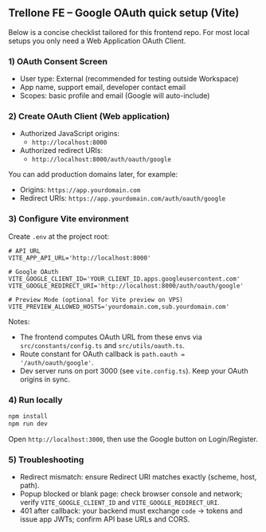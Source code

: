 ## Trellone FE – Google OAuth quick setup (Vite)

Below is a concise checklist tailored for this frontend repo. For most local setups you only need a Web Application OAuth Client.

### 1) OAuth Consent Screen

- User type: External (recommended for testing outside Workspace)
- App name, support email, developer contact email
- Scopes: basic profile and email (Google will auto-include)

### 2) Create OAuth Client (Web application)

- Authorized JavaScript origins:
  - `http://localhost:8000`
- Authorized redirect URIs:
  - `http://localhost:8000/auth/oauth/google`

You can add production domains later, for example:

- Origins: `https://app.yourdomain.com`
- Redirect URIs: `https://app.yourdomain.com/auth/oauth/google`

### 3) Configure Vite environment

Create `.env` at the project root:

```env
# API URL
VITE_APP_API_URL='http://localhost:8000'

# Google OAuth
VITE_GOOGLE_CLIENT_ID='YOUR_CLIENT_ID.apps.googleusercontent.com'
VITE_GOOGLE_REDIRECT_URI='http://localhost:8000/auth/oauth/google'

# Preview Mode (optional for Vite preview on VPS)
VITE_PREVIEW_ALLOWED_HOSTS='yourdomain.com,sub.yourdomain.com'
```

Notes:

- The frontend computes OAuth URL from these envs via `src/constants/config.ts` and `src/utils/oauth.ts`.
- Route constant for OAuth callback is `path.oauth = '/auth/oauth/google'`.
- Dev server runs on port 3000 (see `vite.config.ts`). Keep your OAuth origins in sync.

### 4) Run locally

```bash
npm install
npm run dev
```

Open `http://localhost:3000`, then use the Google button on Login/Register.

### 5) Troubleshooting

- Redirect mismatch: ensure Redirect URI matches exactly (scheme, host, path).
- Popup blocked or blank page: check browser console and network; verify `VITE_GOOGLE_CLIENT_ID` and `VITE_GOOGLE_REDIRECT_URI`.
- 401 after callback: your backend must exchange `code` → tokens and issue app JWTs; confirm API base URLs and CORS.
